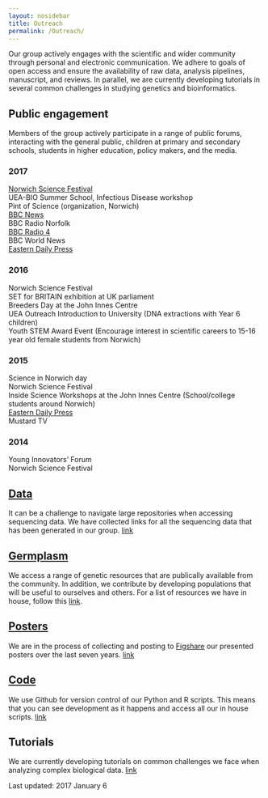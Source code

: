 ```yaml
---
layout: nosidebar
title: Outreach
permalink: /Outreach/
---
```


Our group actively engages with the scientific and wider community through personal and electronic communication. We adhere to goals of open access and ensure the availability of raw data, analysis pipelines, manuscript, and reviews. In parallel, we are currently developing tutorials in several common challenges in studying genetics and bioinformatics.

## Public engagement
Members of the group actively participate in a range of public forums, interacting with the general public, children at primary and secondary schools, students in higher education, policy makers, and the media.

### 2017
[Norwich Science Festival](http://norwichsciencefestival.co.uk/)  
UEA-BIO Summer School, Infectious Disease workshop  
Pint of Science (organization, Norwich)  
[BBC News](http://www.bbc.co.uk/news/science-environment-42446795)  
BBC Radio Norfolk  
[BBC Radio 4](http://www.bbc.co.uk/programmes/b09gzjdd#play)  
BBC World News  
[Eastern Daily Press](http://www.edp24.co.uk/news/tech/barley-breakthrough-solves-beer-flavour-debate-say-norwich-scientists-1-5301240)  

### 2016
Norwich Science Festival  
SET for BRITAIN exhibition at UK parliament  
Breeders Day at the John Innes Centre  
UEA Outreach Introduction to University (DNA extractions with Year 6 children)  
Youth STEM Award Event (Encourage interest in scientific careers to 15-16 year old female students from Norwich)  

### 2015
Science in Norwich day  
Norwich Science Festival  
Inside Science Workshops at the John Innes Centre (School/college students around Norwich)  
[Eastern Daily Press](http://www.edp24.co.uk/news/health/norfolk-scientist-s-role-in-amazing-cancer-breakthrough-1-4300721)  
Mustard TV  

### 2014
Young Innovators’ Forum  
Norwich Science Festival  

## [Data](../Data)
It can be a challenge to navigate large repositories when accessing sequencing data. We have collected links for all the sequencing data that has been generated in our group. [link](../Data)

## [Germplasm](../Germplasm)
We access a range of genetic resources that are publically available from the community. In addition, we contribute by developing populations that will be useful to ourselves and others. For a list of resources we have in house, follow this [link](../Germplasm).

## [Posters](../Posters)
We are in the process of collecting and posting to [Figshare](https://figshare.com) our presented posters over the last seven years. [link](../Posters)

## [Code](https://github.com/matthewmoscou)
We use Github for version control of our Python and R scripts. This means that you can see development as it happens and access all our in house scripts. [link](https://github.com/matthewmoscou)

## Tutorials
We are currently developing tutorials on common challenges we face when analyzing complex biological data. [link](../Tutorials)


Last updated: 2017 January 6
